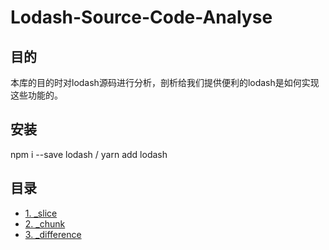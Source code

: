 # Lodash-Source-Code-Analyse

## 目的

本库的目的时对lodash源码进行分析，剖析给我们提供便利的lodash是如何实现这些功能的。

## 安装

npm i --save lodash / yarn add lodash

## 目录

- [1. _slice](https://github.com/JCHappytime/Lodash-Source-Code-Analyse/issues/1)
- [2. _chunk](https://github.com/JCHappytime/Lodash-Source-Code-Analyse/issues/2)
- [3. _difference](https://github.com/JCHappytime/Lodash-Source-Code-Analyse/issues/3)










